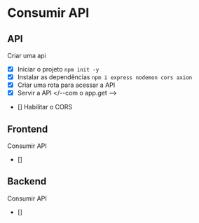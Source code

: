 #   Consumir API


##  API

Criar uma api
-  [x]  Iniciar o projeto `npm init -y`
-  [x]  Instalar as dependências `npm i express nodemon cors axion`
-  [x]  Criar uma rota para acessar a API
-  [x]  Servir a API   </--com o app.get -->
-  []  Habilitar o CORS
<!-- -  []  Habilitar o nodemon para reiniciar o server -->

##  Frontend
Consumir API

-  []  

##  Backend
Consumir API

-  []  